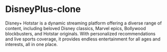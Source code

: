 # DisneyPlus-clone
 Disney+ Hotstar is a dynamic streaming platform offering a diverse range of content, including beloved Disney classics, Marvel epics, Bollywood blockbusters, and Hotstar originals. With personalized recommendations and live sports coverage, it provides endless entertainment for all ages and interests, all in one place.
